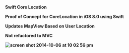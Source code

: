 <b>Swift Core Location 

Proof of Concept for CoreLocation in iOS 8.0 using Swift

Updates MapView Based on User Location

Not refactored to MVC

![screen shot 2014-10-06 at 10 02 56 pm](https://cloud.githubusercontent.com/assets/4943759/4536422/4bf6cb5c-4dc6-11e4-99ef-91e61092ea40.png)

